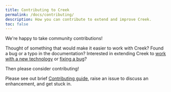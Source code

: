 ```yaml
---
title: Contributing to Creek
permalink: /docs/contributing/
description: How you can contribute to extend and improve Creek. 
toc: false
---
```


We're happy to take community contributions!

Thought of something that would make it easier to work with Creek? Found a bug or a typo in the documentation?
Interested in extending Creek to [work with a new technology](/docs/extensions) or 
[fixing a bug](https://github.com/search?q=org%3Acreek-service+is%3Aopen+is%3Aissue+is%3Abug&type=Issues)?

Then please consider contributing!

Please see out brief [Contributing guide](https://github.com/creek-service/.github/blob/main/CONTRIBUTING.md),
raise an issue to discuss an enhancement, and get stuck in.